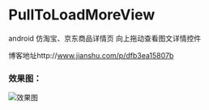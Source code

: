 # PullToLoadMoreView
android 仿淘宝、京东商品详情页 向上拖动查看图文详情控件 
 
博客地址http://www.jianshu.com/p/dfb3ea15807b
### 效果图：
![效果图](http://upload-images.jianshu.io/upload_images/1471038-86d11ab4c0f5b7a0?imageMogr2/auto-orient/strip)
